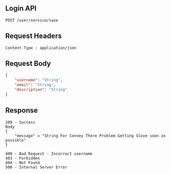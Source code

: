 ## Login API
```
POST /user/service/save
```

## Request Headers
```
Content-Type : application/json
```
 
## Request Body
``` json 
{
    "username": "String",
    "email": "String",
    "description": "String"
}
```
## Response
```
200 - Success
Body
{
    "message" = "String For Convey There Problem Getting Slove soon as possible"
}

400 - Bad Request - Incorrect username
403 - Forbidden
404 - Not Found
500 - Internal Server Error
